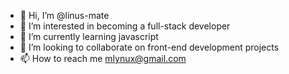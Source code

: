 - 👋 Hi, I’m @linus-mate
- 👀 I’m interested in becoming a full-stack developer
- 🌱 I’m currently learning javascript
- 💞️ I’m looking to collaborate on front-end development projects
- 📫 How to reach me mlynux@gmail.com

<!---
linus-mate/linus-mate is a ✨ special ✨ repository because its `README.md` (this file) appears on your GitHub profile.
You can click the Preview link to take a look at your changes.
--->
